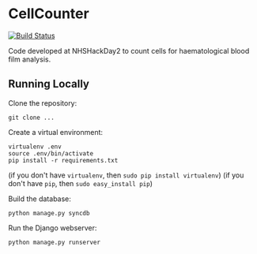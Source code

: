 # CellCounter

[![Build Status](https://secure.travis-ci.org/cellcounter/cellcounter.png)](http://travis-ci.org/cellcounter/cellcounter)

Code developed at NHSHackDay2 to count cells for haematological blood film analysis.


## Running Locally

Clone the repository:

    git clone ...

Create a virtual environment:

    virtualenv .env
    source .env/bin/activate
    pip install -r requirements.txt

(if you don't have `virtualenv`, then `sudo pip install virtualenv`)
(if you don't have `pip`, then `sudo easy_install pip`)

Build the database:

    python manage.py syncdb

Run the Django webserver:

    python manage.py runserver

